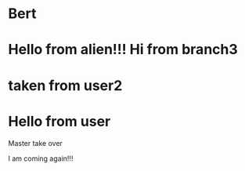 # Bert

Hello from alien!!!
Hi from branch3
=======
taken from user2
=======
Hello from user
=======
Master take over

I am coming again!!!